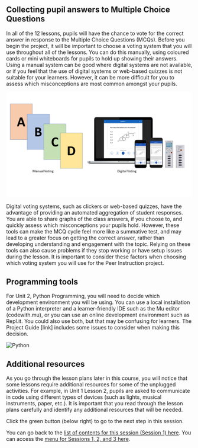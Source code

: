 ## Collecting pupil answers to Multiple Choice Questions

In all of the 12 lessons, pupils will have the chance to vote for the correct answer in response to the Multiple Choice Questions (MCQs). Before you begin the project, it will be important to choose a voting system that you will use throughout all of the lessons. You can do this manually, using coloured cards or mini whiteboards for pupils to hold up showing their answers. Using a manual system can be good where digital systems are not available, or if you feel that the use of digital systems or web-based quizzes is not suitable for your learners. However, it can be more difficult for you to assess which misconceptions are most common amongst your pupils. 

![Voting](images/PIVoting.png) 

Digital voting systems, such as clickers or web-based quizzes, have the advantage of providing an automated aggregation of student responses. You are able to share graphs of the class answers, if you choose to, and quickly assess which misconceptions your pupils hold. However, these tools can make the MCQ cycle feel more like a summative test, and may lead to a greater focus on getting the correct answer, rather than developing understanding and engagement with the topic. Relying on these tools can also cause problems if they stop working or have setup issues during the lesson. It is important to consider these factors when choosing which voting system you will use for the Peer Instruction project.

## Programming tools

For Unit 2, Python Programming, you will need to decide which development environment you will be using. You can use a local installation of a Python interpreter and a learner-friendly IDE such as the Mu editor (codewith.mu), or you can use an online development environment such as Repl.it. You could also use both, but that may be confusing for learners. The Project Guide [link] includes some issues to consider when making this decision.

![Python](images/gbic-peer-instruction-2-MuEditor.png)

## Additional resources

As you go through the lesson plans later in this course, you will notice that some lessons require additional resources for some of the unplugged activities. For example, in Unit 1 Lesson 2, pupils are asked to communicate in code using different types of devices (such as lights, musical instruments, paper, etc.). It is important that you read through the lesson plans carefully and identify any additional resources that will be needed.
 
Click the green button (below right) to go to the next step in this session.
 
You can go back to the [list of contents for this session (Session 1) here](https://projects.raspberrypi.org/en/projects/).
You can access the [menu for Sessions 1, 2, and 3 here](https://projects.raspberrypi.org/en/).
